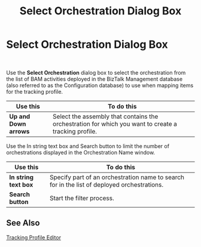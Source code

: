 ﻿---
title: Select Orchestration Dialog Box
TOCTitle: Select Orchestration Dialog Box
ms:assetid: 9adc04f5-a259-4741-88a9-fa6d784c02aa
ms:mtpsurl: https://msdn.microsoft.com/en-us/library/Aa577536(v=BTS.80)
ms:contentKeyID: 51529969
ms.date: 08/30/2017
mtps_version: v=BTS.80
f1_keywords:
- bts10.tpe.selectorchestration
---

# Select Orchestration Dialog Box

 

Use the **Select Orchestration** dialog box to select the orchestration from the list of BAM activities deployed in the BizTalk Management database (also referred to as the Configuration database) to use when mapping items for the tracking profile.

<table>
<thead>
<tr class="header">
<th>Use this</th>
<th>To do this</th>
</tr>
</thead>
<tbody>
<tr class="odd">
<td><strong>Up and Down arrows</strong></td>
<td>Select the assembly that contains the orchestration for which you want to create a tracking profile.</td>
</tr>
</tbody>
</table>


Use the In string text box and Search button to limit the number of orchestrations displayed in the Orchestration Name window.

<table>
<thead>
<tr class="header">
<th>Use this</th>
<th>To do this</th>
</tr>
</thead>
<tbody>
<tr class="odd">
<td><strong>In string text box</strong></td>
<td>Specify part of an orchestration name to search for in the list of deployed orchestrations.</td>
</tr>
<tr class="even">
<td><strong>Search button</strong></td>
<td>Start the filter process.</td>
</tr>
</tbody>
</table>


## See Also

[Tracking Profile Editor](https://msdn.microsoft.com/en-us/library/aa547038\(v=bts.80\))

